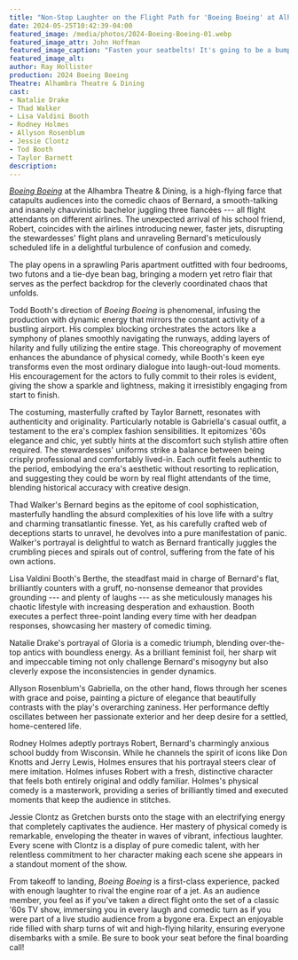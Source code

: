 ```yaml
---
title: "Non-Stop Laughter on the Flight Path for 'Boeing Boeing' at Alhambra Theatre & Dining"
date: 2024-05-25T10:42:39-04:00
featured_image: /media/photos/2024-Boeing-Boeing-01.webp
featured_image_attr: John Hoffman
featured_image_caption: "Fasten your seatbelts! It's going to be a bumpy flight with love in the air and secrets on the ground in 'Boeing Boeing.' From left to right, Rodney Holmes as Robert, Jessie Clontz as Gretchen, Natalie Drake as Gloria, Lisa Valdini Booth as Bertha, Allyson Rosenblum as Gabriella and Thad Walker as Bernard. "
featured_image_alt: 
author: Ray Hollister
production: 2024 Boeing Boeing
Theatre: Alhambra Theatre & Dining
cast: 
- Natalie Drake
- Thad Walker
- Lisa Valdini Booth
- Rodney Holmes
- Allyson Rosenblum
- Jessie Clontz
- Tod Booth
- Taylor Barnett
description:
---
```

*[Boeing Boeing](/productions/2024-boeing-boeing/)* at the Alhambra Theatre & Dining, is a high-flying farce that catapults audiences into the comedic chaos of Bernard, a smooth-talking and insanely chauvinistic bachelor juggling three fiancées --- all flight attendants on different airlines. The unexpected arrival of his school friend, Robert, coincides with the airlines introducing newer, faster jets, disrupting the stewardesses' flight plans and unraveling Bernard's meticulously scheduled life in a delightful turbulence of confusion and comedy.<!--more-->

The play opens in a sprawling Paris apartment outfitted with four bedrooms, two futons and a tie-dye bean bag, bringing a modern yet retro flair that serves as the perfect backdrop for the cleverly coordinated chaos that unfolds.

Todd Booth's direction of *Boeing Boeing* is phenomenal, infusing the production with dynamic energy that mirrors the constant activity of a bustling airport. His complex blocking orchestrates the actors like a symphony of planes smoothly navigating the runways, adding layers of hilarity and fully utilizing the entire stage. This choreography of movement enhances the abundance of physical comedy, while Booth's keen eye transforms even the most ordinary dialogue into laugh-out-loud moments. His encouragement for the actors to fully commit to their roles is evident, giving the show a sparkle and lightness, making it irresistibly engaging from start to finish.

The costuming, masterfully crafted by Taylor Barnett, resonates with authenticity and originality. Particularly notable is Gabriella's casual outfit, a testament to the era's complex fashion sensibilities. It epitomizes '60s elegance and chic, yet subtly hints at the discomfort such stylish attire often required. The stewardesses' uniforms strike a balance between being crisply professional and comfortably lived-in. Each outfit feels authentic to the period, embodying the era's aesthetic without resorting to replication, and suggesting they could be worn by real flight attendants of the time, blending historical accuracy with creative design.

Thad Walker's Bernard begins as the epitome of cool sophistication, masterfully handling the absurd complexities of his love life with a sultry and charming transatlantic finesse. Yet, as his carefully crafted web of deceptions starts to unravel, he devolves into a pure manifestation of panic. Walker's portrayal is delightful to watch as Bernard frantically juggles the crumbling pieces and spirals out of control, suffering from the fate of his own actions.

Lisa Valdini Booth's Berthe, the steadfast maid in charge of Bernard's flat, brilliantly counters with a gruff, no-nonsense demeanor that provides grounding --- and plenty of laughs --- as she meticulously manages his chaotic lifestyle with increasing desperation and exhaustion. Booth executes a perfect three-point landing every time with her deadpan responses, showcasing her mastery of comedic timing.

Natalie Drake's portrayal of Gloria is a comedic triumph, blending over-the-top antics with boundless energy. As a brilliant feminist foil, her sharp wit and impeccable timing not only challenge Bernard's misogyny but also cleverly expose the inconsistencies in gender dynamics. 

Allyson Rosenblum's Gabriella, on the other hand, flows through her scenes with grace and poise, painting a picture of elegance that beautifully contrasts with the play's overarching zaniness. Her performance deftly oscillates between her passionate exterior and her deep desire for a settled, home-centered life.

Rodney Holmes adeptly portrays Robert, Bernard's charmingly anxious school buddy from Wisconsin. While he channels the spirit of icons like Don Knotts and Jerry Lewis, Holmes ensures that his portrayal steers clear of mere imitation. Holmes infuses Robert with a fresh, distinctive character that feels both entirely original and oddly familiar. Holmes's physical comedy is a masterwork, providing a series of brilliantly timed and executed moments that keep the audience in stitches.

Jessie Clontz as Gretchen bursts onto the stage with an electrifying energy that completely captivates the audience. Her mastery of physical comedy is remarkable, enveloping the theater in waves of vibrant, infectious laughter. Every scene with Clontz is a display of pure comedic talent, with her relentless commitment to her character making each scene she appears in a standout moment of the show. 

From takeoff to landing, *Boeing Boeing* is a first-class experience, packed with enough laughter to rival the engine roar of a jet. As an audience member, you feel as if you've taken a direct flight onto the set of a classic '60s TV show, immersing you in every laugh and comedic turn as if you were part of a live studio audience from a bygone era. Expect an enjoyable ride filled with sharp turns of wit and high-flying hilarity, ensuring everyone disembarks with a smile. Be sure to book your seat before the final boarding call!